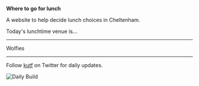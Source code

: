 __Where to go for lunch__

A website to help decide lunch choices in Cheltenham.

Today's lunchtime venue is...

---

<!-- lunch_item starts -->
Wolfies
<!-- lunch_item ends -->

---

Follow [kutf](https://twitter.com/kutf) on Twitter for daily updates.

![Daily Build](https://github.com/MatBenfield/lunch.thechels.uk/workflows/Daily%20Build/badge.svg)
